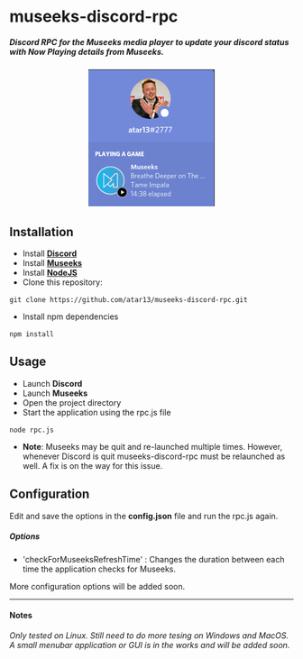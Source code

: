 # museeks-discord-rpc

##### Discord RPC for the Museeks media player to update your discord status with Now Playing details from Museeks.

<p align="center">
  <img src="rpc_example.png">
</p>

## Installation
- Install **[Discord](https://discord.com/)**
- Install **[Museeks](https://museeks.io/)**
- Install **[NodeJS](https://nodejs.org/en/)**
- Clone this repository:
```clone
git clone https://github.com/atar13/museeks-discord-rpc.git
```
- Install npm dependencies
```npm_install
npm install
```
## Usage
- Launch **Discord**
- Launch **Museeks**
- Open the project directory
- Start the application using the rpc.js file
```node_rpc
node rpc.js
```
* **Note**: Museeks may be quit and re-launched multiple times. However, whenever Discord is quit museeks-discord-rpc must be relaunched as well. A fix is on the way for this issue.

## Configuration
Edit and save the options in the **config.json** file and run the rpc.js again.
##### Options 
- 'checkForMuseeksRefreshTime' : Changes the duration between each time the application checks for Museeks.

More configuration options will be added soon.

---
#### Notes 
*Only tested on Linux. Still need to do more tesing on Windows and MacOS.*
*A small menubar application or GUI is in the works and will be added soon.*
